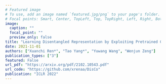 ```yaml
---
# Featured image
# To use, add an image named `featured.jpg/png` to your page's folder.
# Focal points: Smart, Center, TopLeft, Top, TopRight, Left, Right, BottomLeft, Bottom, BottomRight.
image:
  caption: ""
  focal_point: ""
  preview_only: false
title: "Learning Disentangled Representation by Exploiting Pretrained Generative Models: A Contrastive Learning View"
date: 2021-11-01
authors: ["Xuanchi Ren*", "Tao Yang*", "Yuwang Wang", "Wenjun Zeng"]
publication_types: ["3"]
featured: False
url_pdf: "https://arxiv.org/pdf/2102.10543.pdf"
url_code: "https://github.com/xrenaa/DisCo"
publication: "ICLR 2022"
---
```


